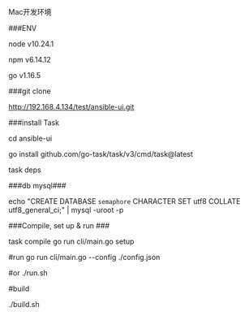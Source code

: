 Mac开发环境


###ENV

node v10.24.1

npm  v6.14.12

go   v1.16.5


###git clone

http://192.168.4.134/test/ansible-ui.git

###install Task

cd ansible-ui

go install github.com/go-task/task/v3/cmd/task@latest

task deps

###db mysql###

echo "CREATE DATABASE `semaphore` CHARACTER SET utf8 COLLATE utf8_general_ci;" | mysql -uroot -p 

###Compile, set up & run ###

task compile
go run cli/main.go setup

#run
go run cli/main.go --config ./config.json

#or
./run.sh

#build

./build.sh
